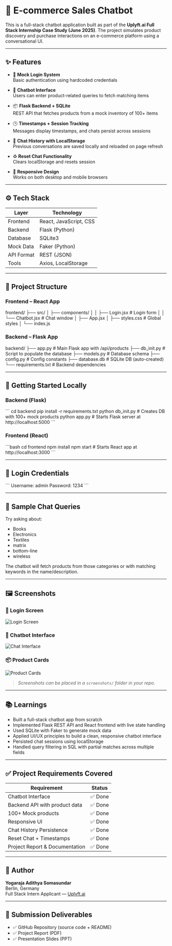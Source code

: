 # 🛒 E-commerce Sales Chatbot

This is a full-stack chatbot application built as part of the **Uplyft.ai Full Stack Internship Case Study (June 2025)**. The project simulates product discovery and purchase interactions on an e-commerce platform using a conversational UI.

---

## ✨ Features

- 🔐 **Mock Login System**  
  Basic authentication using hardcoded credentials

- 💬 **Chatbot Interface**  
  Users can enter product-related queries to fetch matching items

- 📦 **Flask Backend + SQLite**  
  REST API that fetches products from a mock inventory of 100+ items

- 🕒 **Timestamps + Session Tracking**  
  Messages display timestamps, and chats persist across sessions

- 💾 **Chat History with LocalStorage**  
  Previous conversations are saved locally and reloaded on page refresh

- ♻️ **Reset Chat Functionality**  
  Clears localStorage and resets session

- 📱 **Responsive Design**  
  Works on both desktop and mobile browsers

---

## ⚙️ Tech Stack

| Layer      | Technology                 |
|------------|----------------------------|
| Frontend   | React, JavaScript, CSS     |
| Backend    | Flask (Python)             |
| Database   | SQLite3                    |
| Mock Data  | Faker (Python)             |
| API Format | REST (JSON)                |
| Tools      | Axios, LocalStorage        |

---

## 📁 Project Structure

### Frontend – React App


frontend/
├── src/
│   ├── components/
│   │   ├── Login.jsx       # Login form
│   │   └── Chatbot.jsx     # Chat window
│   ├── App.jsx
│   ├── styles.css          # Global styles
│   └── index.js


### Backend – Flask App


backend/
├── app.py                  # Main Flask app with /api/products
├── db_init.py              # Script to populate the database
├── models.py               # Database schema
├── config.py               # Config constants
├── database.db             # SQLite DB (auto-created)
└── requirements.txt        # Backend dependencies


---

## 🚀 Getting Started Locally

### Backend (Flask)

\`\`\`
cd backend
pip install -r requirements.txt
python db_init.py         # Creates DB with 100+ mock products
python app.py             # Starts Flask server at http://localhost:5000
\`\`\`

### Frontend (React)

\`\`\`bash
cd frontend
npm install
npm start                 # Starts React app at http://localhost:3000
\`\`\`

---

## 🔐 Login Credentials

\`\`\`
Username: admin
Password: 1234
\`\`\`

---

## 🧪 Sample Chat Queries

Try asking about:

- Books
- Electronics
- Textiles
- matrix
- bottom-line
- wireless

The chatbot will fetch products from those categories or with matching keywords in the name/description.

---

## 🖼️ Screenshots

### 🔐 Login Screen

![Login Screen](screenshots/login.png)

### 🤖 Chatbot Interface

![Chat Interface](screenshots/chat.png)

### 📦 Product Cards

![Product Cards](screenshots/products.png)

> _Screenshots can be placed in a `screenshots/` folder in your repo._

---

## 📚 Learnings

- Built a full-stack chatbot app from scratch
- Implemented Flask REST API and React frontend with live state handling
- Used SQLite with Faker to generate mock data
- Applied UI/UX principles to build a clean, responsive chatbot interface
- Persisted chat sessions using localStorage
- Handled query filtering in SQL with partial matches across multiple fields

---

## ✅ Project Requirements Covered

| Requirement                      | Status  |
|----------------------------------|---------|
| Chatbot Interface                | ✅ Done |
| Backend API with product data    | ✅ Done |
| 100+ Mock products               | ✅ Done |
| Responsive UI                    | ✅ Done |
| Chat History Persistence         | ✅ Done |
| Reset Chat + Timestamps          | ✅ Done |
| Project Report & Documentation   | ✅ Done |

---

## 👤 Author

**Yogaraja Adithya Somasundar**  
Berlin, Germany  
Full Stack Intern Applicant — [Uplyft.ai](https://www.linkedin.com/company/uplyft-ai/)

---

## 📂 Submission Deliverables

- ✅ GitHub Repository (source code + README)
- ✅ Project Report (PDF)
- ✅ Presentation Slides (PPT)
